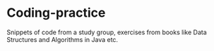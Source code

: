 # Coding-practice
Snippets of code from a study group, exercises from books like Data Structures and Algorithms in Java etc.
